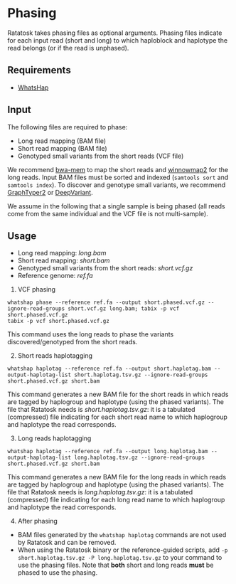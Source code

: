 # Phasing

Ratatosk takes phasing files as optional arguments. Phasing files indicate for each input read (short and long) to which haploblock and haplotype the read belongs (or if the read is unphased).

## Requirements

* [WhatsHap](https://whatshap.readthedocs.io/en/latest/)

## Input

The following files are required to phase:

* Long read mapping (BAM file)
* Short read mapping (BAM file)
* Genotyped small variants from the short reads (VCF file)

We recommend [bwa-mem](https://github.com/lh3/bwa) to map the short reads and [winnowmap2](https://github.com/marbl/Winnowmap) for the long reads. Input BAM files must be sorted and indexed (`samtools sort` and `samtools index`). To discover and genotype small variants, we recommend [GraphTyper2](https://github.com/DecodeGenetics/graphtyper) or [DeepVariant](https://github.com/google/deepvariant).

We assume in the following that a single sample is being phased (all reads come from the same individual and the VCF file is not multi-sample).

## Usage

* Long read mapping: *long.bam*
* Short read mapping: *short.bam*
* Genotyped small variants from the short reads: *short.vcf.gz*
* Reference genome: *ref.fa*

1. VCF phasing
```
whatshap phase --reference ref.fa --output short.phased.vcf.gz --ignore-read-groups short.vcf.gz long.bam; tabix -p vcf short.phased.vcf.gz
tabix -p vcf short.phased.vcf.gz
```
This command uses the long reads to phase the variants discovered/genotyped from the short reads.

2. Short reads haplotagging
```
whatshap haplotag --reference ref.fa --output short.haplotag.bam --output-haplotag-list short.haplotag.tsv.gz --ignore-read-groups short.phased.vcf.gz short.bam
```
This command generates a new BAM file for the short reads in which reads are tagged by haplogroup and haplotype (using the phased variants). The file that Ratatosk needs is *short.haplotag.tsv.gz*: it is a tabulated (compressed) file indicating for each short read name to which haplogroup and haplotype the read corresponds.

3. Long reads haplotagging
```
whatshap haplotag --reference ref.fa --output long.haplotag.bam --output-haplotag-list long.haplotag.tsv.gz --ignore-read-groups short.phased.vcf.gz short.bam
```
This command generates a new BAM file for the long reads in which reads are tagged by haplogroup and haplotype (using the phased variants). The file that Ratatosk needs is *long.haplotag.tsv.gz*: it is a tabulated (compressed) file indicating for each long read name to which haplogroup and haplotype the read corresponds.

4. After phasing

* BAM files generated by the `whatshap haplotag` commands are not used by Ratatosk and can be removed.
* When using the Ratatosk binary or the reference-guided scripts, add `-p short.haplotag.tsv.gz -P long.haplotag.tsv.gz` to your command to use the phasing files. Note that **both** short and long reads **must** be phased to use the phasing.
